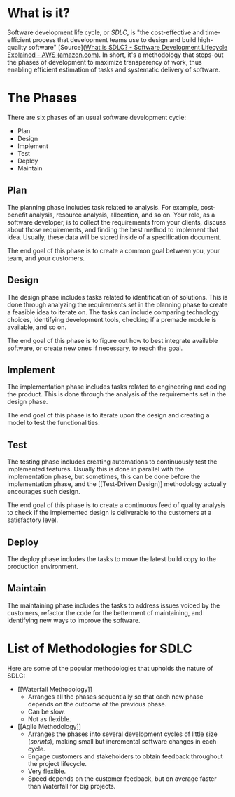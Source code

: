 # What is it?
Software development life cycle, or *SDLC*, is "the cost-effective and time-efficient process that development teams use to design and build high-quality software" [Source]([What is SDLC? - Software Development Lifecycle Explained - AWS (amazon.com)](https://aws.amazon.com/what-is/sdlc/#:~:text=The%20software%20development%20lifecycle%20(SDLC,expectations%20during%20production%20and%20beyond.)). In short, it's a methodology that steps-out the phases of development to maximize transparency of work, thus enabling efficient estimation of tasks and systematic delivery of software.
# The Phases
There are six phases of an usual software development cycle:
- Plan
- Design
- Implement
- Test
- Deploy
- Maintain
## Plan
The planning phase includes task related to analysis. For example, cost-benefit analysis, resource analysis, allocation, and so on. Your role, as a software developer, is to collect the requirements from your clients, discuss about those requirements, and finding the best method to implement that idea. Usually, these data will be stored inside of a specification document. 

The end goal of this phase is to create a common goal between you, your team, and your customers.
## Design
The design phase includes tasks related to identification of solutions. This is done through analyzing the requirements set in the planning phase to create a feasible idea to iterate on. The tasks can include comparing technology choices, identifying development tools, checking if a premade module is available, and so on. 

The end goal of this phase is to figure out how to best integrate available software, or create new ones if necessary, to reach the goal.
## Implement
The implementation phase includes tasks related to engineering and coding the product. This is done through the analysis of the requirements set in the design phase.

The end goal of this phase is to iterate upon the design and creating a model to test the functionalities.
## Test
The testing phase includes creating automations to continuously test the implemented features. Usually this is done in parallel with the implementation phase, but sometimes, this can be done before the implementation phase, and the [[Test-Driven Design]] methodology actually encourages such design.

The end goal of this phase is to create a continuous feed of quality analysis to check if the implemented design is deliverable to the customers at a satisfactory level.
## Deploy
The deploy phase includes the tasks to move the latest build copy to the production environment. 
## Maintain
The maintaining phase includes the tasks to address issues voiced by the customers, refactor the code for the betterment of maintaining, and identifying new ways to improve the software.
# List of Methodologies for SDLC
Here are some of the popular methodologies that upholds the nature of SDLC:
- [[Waterfall Methodology]]
	- Arranges all the phases sequentially so that each new phase depends on the outcome of the previous phase.
	- Can be slow.
	- Not as flexible.
- [[Agile Methodology]]
	- Arranges the phases into several development cycles of little size (*sprints*), making small but incremental software changes in each cycle.
	- Engage customers and stakeholders to obtain feedback throughout the project lifecycle.
	- Very flexible.
	- Speed depends on the customer feedback, but on average faster than Waterfall for big projects.


